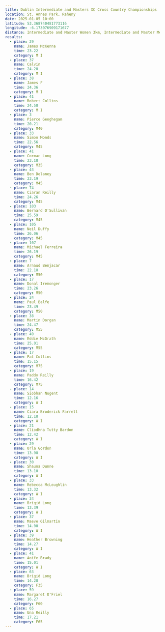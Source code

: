 ```yaml
---
title: Dublin Intermediate and Masters XC Cross Country Championships
location: St. Annes Park, Raheny
date: 2025-01-05 10:00
latitude: 53.368740481773116
longitude: -6.173076909171677
distance: Intermediate and Master Women 3km, Intermediate and Master Men 6km
results:
  - place: 29
    name: James McKenna
    time: 23.22
    category: M I
  - place: 37
    name: Calvin
    time: 24.20
    category: M I 
  - place: 38
    name: James F
    time: 24.36
    category: M I
  - place: 41
    name: Robert Collins
    time: 24.50
    category: M I
  - place: 3
    name: Pierce Geoghegan
    time: 20.21
    category: M40
  - place: 33
    name: Simon Monds
    time: 22.56
    category: M45
  - place: 41
    name: Cormac Long
    time: 23.18
    category: M35
  - place: 43
    name: Ben Delaney
    time: 23.19
    category: M45
  - place: 74
    name: Ciaran Reilly
    time: 24.26
    category: M45
  - place: 103
    name: Bernard O'Sullivan
    time: 25.59
    category: M45
  - place: 105  
    name: Neil Duffy
    time: 26.06
    category: M45
  - place: 107
    name: Michael Ferreira
    time: 26.19
    category: M45
  - place: 7
    name: Arnaud Benjacar 
    time: 22.18
    category: M50
  - place: 17
    name: Donal Iremonger
    time: 23.26
    category: M50
  - place: 24
    name: Paul Balfe
    time: 23.49
    category: M50
  - place: 38
    name: Martin Dorgan
    time: 24.47
    category: M55
  - place: 40
    name: Eddie McGrath
    time: 25.01
    category: M55
  - place: 17
    name: Pat Collins
    time: 15.15
    category: M75
  - place: 19
    name: Paddy Reilly
    time: 16.42
    category: M75
  - place: 14  
    name: Siobhan Nugent
    time: 12.16
    category: W I
  - place: 15
    name: Ciara Broderick Farrell
    time: 12.18
    category: W I
  - place: 21
    name: Cliodhna Tutty Bardon
    time: 12.42
    category: W I
  - place: 29
    name: Orla Gordon
    time: 13.08
    category: W I
  - place: 30
    name: Shauna Dunne
    time: 13.10
    category: W I
  - place: 33
    name: Rebecca McLoughlin
    time: 13.32
    category: W I
  - place: 34
    name: Brigid Long
    time: 13.39
    category: W I
  - place: 37
    name: Maeve Gilmartin
    time: 14.00
    category: W I
  - place: 39
    name: Heather Browning
    time: 14.27
    category: W I
  - place: 41
    name: Aoife Brady
    time: 15.01
    category: W I
  - place: 63
    name: Brigid Long
    time: 14.28
    category: F35
  - place: 59
    name: Margaret O'Friel
    time: 16.27
    category: F60
  - place: 65
    name: Una Reilly
    time: 17.21
    category: F65
---
```

